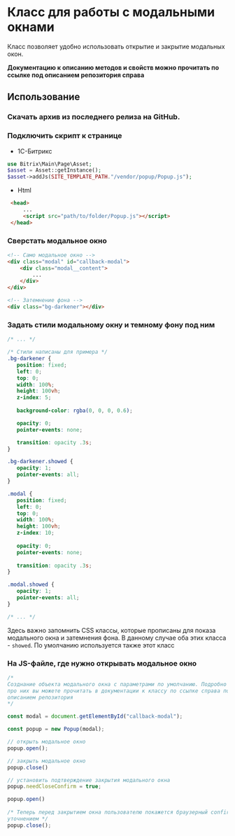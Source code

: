 # Класс для работы с модальными окнами
Класс позволяет удобно использовать открытие и закрытие модальных окон.

**Документацию к описанию методов и свойств можно прочитать по ссылке под 
описанием репозитория справа**

## Использование
### Скачать архив из последнего релиза на GitHub.

### Подключить скрипт к странице
* 1С-Битрикс
 ```php
 use Bitrix\Main\Page\Asset;
 $asset = Asset::getInstance();
 $asset->addJs(SITE_TEMPLATE_PATH."/vendor/popup/Popup.js");
 ```
* Html
```html
 <head>
     ...
     <script src="path/to/folder/Popup.js"></script>
 </head>
 ```
### Сверстать модальное окно
```html
<!-- Само модальное окно -->
<div class="modal" id="callback-modal">
    <div class="modal__content">
        ...
    </div>
</div>

<!-- Затемнение фона -->
<div class="bg-darkener"></div>
```

### Задать стили модальному окну и темному фону под ним
```css
/* ... */

/* Стили написаны для примера */
.bg-darkener {
   position: fixed;
   left: 0;
   top: 0;
   width: 100%;
   height: 100vh;
   z-index: 5;
   
   background-color: rgba(0, 0, 0, 0.6);

   opacity: 0;
   pointer-events: none;

   transition: opacity .3s;
}

.bg-darkener.showed {
   opacity: 1;
   pointer-events: all;
}

.modal {
   position: fixed;
   left: 0;
   top: 0;
   width: 100%;
   height: 100vh;
   z-index: 10;
   
   opacity: 0;
   pointer-events: none;
   
   transition: opacity .3s;
}

.modal.showed {
   opacity: 1;
   pointer-events: all;
}

/* ... */
```
Здесь важно запомнить CSS классы, которые прописаны для показа модального 
окна и затемнения фона. В данному случае оба этих класса - ```showed```. По 
умолчанию используется также этот класс

### На JS-файле, где нужно открывать модальное окно
```javascript
/*
Созднание объекта модального окна с параметрами по умолчанию. Подробно 
про них вы можете прочитать в документации к классу по ссылке справа под 
описанием репозитория 
*/

const modal = document.getElementById("callback-modal");

const popup = new Popup(modal);

// открыть модальное окно
popup.open();

// закрыть модальное окно
popup.close()

// установить подтверждение закрытия модального окна
popup.needCloseConfirm = true;

popup.open()
        
/* Теперь перед закрытием окна пользователю покажется браузерный confirm с 
уточнением */
popup.close();
```